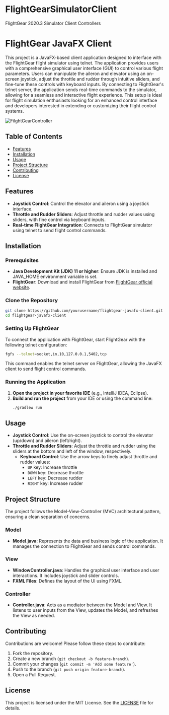 # FlightGearSimulatorClient
FlightGear 2020.3 Simulator Client Controllers

# FlightGear JavaFX Client

This project is a JavaFX-based client application designed to interface with the FlightGear flight simulator using telnet. The application provides users with a comprehensive graphical user interface (GUI) to control various flight parameters. Users can manipulate the aileron and elevator using an on-screen joystick, adjust the throttle and rudder through intuitive sliders, and fine-tune these controls with keyboard inputs. By connecting to FlightGear's telnet server, the application sends real-time commands to the simulator, allowing for a seamless and interactive flight experience. This setup is ideal for flight simulation enthusiasts looking for an enhanced control interface and developers interested in extending or customizing their flight control systems.

![FilghtGearController](https://github.com/user-attachments/assets/6ebc17c6-57ef-41b2-8eae-0995d1d49f13)


## Table of Contents
- [Features](#features)
- [Installation](#installation)
- [Usage](#usage)
- [Project Structure](#project-structure)
- [Contributing](#contributing)
- [License](#license)

## Features
- **Joystick Control**: Control the elevator and aileron using a joystick interface.
- **Throttle and Rudder Sliders**: Adjust throttle and rudder values using sliders, with fine control via keyboard inputs.
- **Real-time FlightGear Integration**: Connects to FlightGear simulator using telnet to send flight control commands.

## Installation

### Prerequisites
- **Java Development Kit (JDK) 11 or higher**: Ensure JDK is installed and JAVA_HOME environment variable is set.
- **FlightGear**: Download and install FlightGear from [FlightGear official website](https://www.flightgear.org/).

### Clone the Repository
```bash
git clone https://github.com/yourusername/flightgear-javafx-client.git
cd flightgear-javafx-client
```
### Setting Up FlightGear
To connect the application with FlightGear, start FlightGear with the following telnet configuration:
```bash
fgfs --telnet=socket,in,10,127.0.0.1,5402,tcp
```
This command enables the telnet server on FlightGear, allowing the JavaFX client to send flight control commands.

### Running the Application
1. **Open the project in your favorite IDE** (e.g., IntelliJ IDEA, Eclipse).
2. **Build and run the project** from your IDE or using the command line:
   ```bash
   ./gradlew run
   ```

## Usage
- **Joystick Control**: Use the on-screen joystick to control the elevator (up/down) and aileron (left/right).
- **Throttle and Rudder Sliders**: Adjust the throttle and rudder using the sliders at the bottom and left of the window, respectively.
  - **Keyboard Control**: Use the arrow keys to finely adjust throttle and rudder values:
    - `UP` key: Increase throttle
    - `DOWN` key: Decrease throttle
    - `LEFT` key: Decrease rudder
    - `RIGHT` key: Increase rudder

## Project Structure
The project follows the Model-View-Controller (MVC) architectural pattern, ensuring a clean separation of concerns.

### Model
- **Model.java**: Represents the data and business logic of the application. It manages the connection to FlightGear and sends control commands.

### View
- **WindowController.java**: Handles the graphical user interface and user interactions. It includes joystick and slider controls.
- **FXML Files**: Defines the layout of the UI using FXML.

### Controller
- **Controller.java**: Acts as a mediator between the Model and View. It listens to user inputs from the View, updates the Model, and refreshes the View as needed.

## Contributing
Contributions are welcome! Please follow these steps to contribute:
1. Fork the repository.
2. Create a new branch (`git checkout -b feature-branch`).
3. Commit your changes (`git commit -m 'Add some feature'`).
4. Push to the branch (`git push origin feature-branch`).
5. Open a Pull Request.

## License
This project is licensed under the MIT License. See the [LICENSE](LICENSE) file for details.
